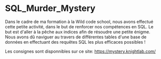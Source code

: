 # SQL_Murder_Mystery

Dans le cadre de ma formation à la Wild code school, nous avons effectué cette petite activité, dans le but de renforcer nos compétences en SQL. Le but est d'aller à la pêche aux indices afin de résoudre une petite énigme. Nous avons dû naviguer au travers de différentes tables d'une base de données en effectuant des requêtes SQL les plus efficaces possibles !

Les consignes sont disponnibles sur ce site: https://mystery.knightlab.com/
